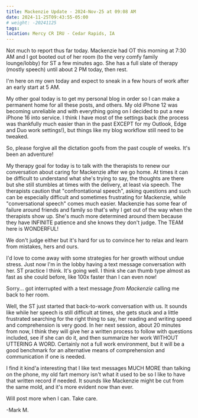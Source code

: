 ```yaml
---
title: Mackenzie Update - 2024-Nov-25 at 09:08 AM
date: 2024-11-25T09:43:55-05:00
# weight: -20241125
tags:
location: Mercy CR IRU - Cedar Rapids, IA
---
```


Not much to report thus far today.  Mackenzie had OT this morning at 7:30 AM and I got booted out of her room (to the very comfy family lounge/lobby) for ST a few minutes ago.  She has a full slate of therapy (mostly speech) until about 2 PM today, then rest.  

I'm here on my own today and expect to sneak in a few hours of work after an early start at 5 AM.  

My other goal today is to get my personal blog in order so I can make a permanent home for all these posts, and others.  My old iPhone 12 was becoming unreliable and with everything going on I decided to put a new iPhone 16 into service.  I think I have most of the settings back (the process was thankfully much easier than in the past EXCEPT for my Outlook, Edge and Duo work settings!), but things like my blog workflow still need to be tweaked.  

So, please forgive all the dictation goofs from the past couple of weeks.  It's been an adventure!

My therapy goal for today is to talk with the therapists to renew our conversation about caring for Mackenzie after we go home.  At times it can be difficult to understand what she's trying to say, the thoughts are there but she still stumbles at times with the delivery, at least via speech.  The therapists caution that "confrontational speech", asking questions and such can be especially difficult and sometimes frustrating for Mackenzie, while "conversational speech" comes much easier.  Mackenzie has some fear of failure around friends and family so that's why I get out of the way when the therapists show up.  She's much more determined around them because they have INFINITE patience and she knows they don't judge. The TEAM here is WONDERFUL!

We don't judge either but it's hard for us to convince her to relax and learn from mistakes, hers and ours.

I'd love to come away with some strategies for her growth without undue stress.  Just now I'm in the lobby having a text message conversation with her.  ST practice I think.  It's going well.  I think she can thumb type almost as fast as she could before, like 100x faster than I can even now!  

Sorry... got interrupted with a text message _from Mackenzie_ calling me back to her room.  

Well, the ST just started that back-to-work conversation with us.  It sounds like while her speech is still difficult at times, she gets stuck and a little frustrated searching for the right thing to say, her reading and writing speed and comprehension is very good.  In her next session, about 20 minutes from now, I think they will give her a written process to follow with questions included, see if she can do it, and then summarize her work WITHOUT UTTERING A WORD.  Certainly not a full work environment, but it will be a good benchmark for an alternative means of comprehension and communication if one is needed.   

I find it kind'a interesting that I like text messages MUCH MORE than talking on the phone, my old fart memory isn't what it used to be so I like to have that written record if needed.  It sounds like Mackenzie might be cut from the same mold, and it's more evident now than ever.

Will post more when I can.  Take care.

-Mark M.



